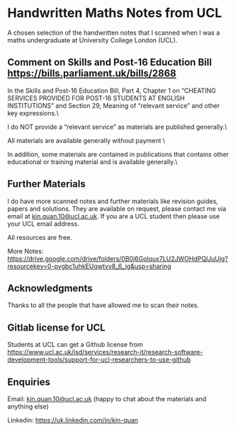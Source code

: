 # Handwritten Maths Notes from UCL

A chosen selection of the handwritten notes that I scanned when I was a maths undergraduate at University College London (UCL).

## Comment on Skills and Post-16 Education Bill https://bills.parliament.uk/bills/2868

In the Skills and Post-16 Education Bill, Part 4, Chapter 1 on “CHEATING SERVICES PROVIDED FOR POST-16 STUDENTS AT ENGLISH INSTITUTIONS” and Section 29, Meaning of “relevant service” and other key expressions.\

I do NOT provide a “relevant service” as materials are published generally.\

All materials are available generally without payment \

In addition, some materials are contained in publications that contains other educational or training material and is available generally.\

## Further Materials

I do have more scanned notes and further materials like revision guides, papers and solutions. They are available on request, please contact me via email at kin.quan.10@ucl.ac.uk. If you are a UCL student then please use your UCL email address. 

All resources are free.

More Notes: https://drive.google.com/drive/folders/0B0j6Golqux7LU2JWOHdPQlJuUjg?resourcekey=0-pvgbc1uhkEUqwtvy8_6_jg&usp=sharing

## Acknowledgments

Thanks to all the people that have allowed me to scan their notes.

## Gitlab license for UCL

Students at UCL can get a Github license from https://www.ucl.ac.uk/isd/services/research-it/research-software-development-tools/support-for-ucl-researchers-to-use-github 

## Enquiries
Email: kin.quan.10@ucl.ac.uk (happy to chat about the materials and anything else)

Linkedin: https://uk.linkedin.com/in/kin-quan
